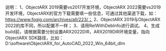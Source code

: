 说明：
1、ObjectARX 2019需要vs2017开发环境，ObjectARX 2022需要vs2019开发环境，ObjectARX的官方下载需要填一些信息，可通过其他渠道下载，如：https://www.fogig.com/archives/all/223/；
2、ObjectARX 2019与ObjectARX 2022的库不同，所以配置不一样；
3、请用RelWithDebInfo进行调试。
4、生成build前，请根据需要分别设置ARX2022DIR，ARX2019DIR环境变量，指向ObjectARX SDK路径，比如：D:\software\ObjectARX_for_AutoCAD_2022_Win_64bit_dlm
